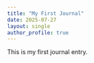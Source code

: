 ```yaml
---
title: "My First Journal"
date: 2025-07-27
layout: single
author_profile: true
---
```

This is my first journal entry.
